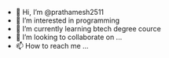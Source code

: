 - 👋 Hi, I’m @prathamesh2511
- 👀 I’m interested in programming 
- 🌱 I’m currently learning btech degree cource 
- 💞️ I’m looking to collaborate on ...
- 📫 How to reach me ...

<!---
prathamesh2511/prathamesh2511 is a ✨ special ✨ repository because its `README.md` (this file) appears on your GitHub profile.
You can click the Preview link to take a look at your changes.
--->
